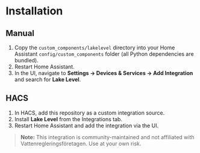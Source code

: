 # Installation

## Manual

1. Copy the `custom_components/lakelevel` directory into your Home Assistant `config/custom_components` folder (all Python dependencies are bundled).
2. Restart Home Assistant.
3. In the UI, navigate to **Settings → Devices & Services → Add Integration** and search for **Lake Level**.

## HACS

1. In HACS, add this repository as a custom integration source.
2. Install **Lake Level** from the Integrations tab.
3. Restart Home Assistant and add the integration via the UI.

> **Note:** This integration is community-maintained and not affiliated with Vattenregleringsföretagen. Use at your own risk.
